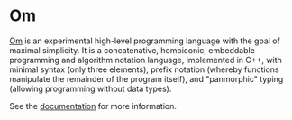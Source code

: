 # Om

<a href="http://om-language.org">Om</a> is an experimental high-level programming language with the goal of maximal simplicity. It is a concatenative, homoiconic, embeddable programming and algorithm notation language, implemented in C++, with minimal syntax (only three elements), prefix notation (whereby functions manipulate the remainder of the program itself), and "panmorphic" typing (allowing programming without data types).

See the <a href="http://sparist.github.com/Om">documentation</a> for more information.
